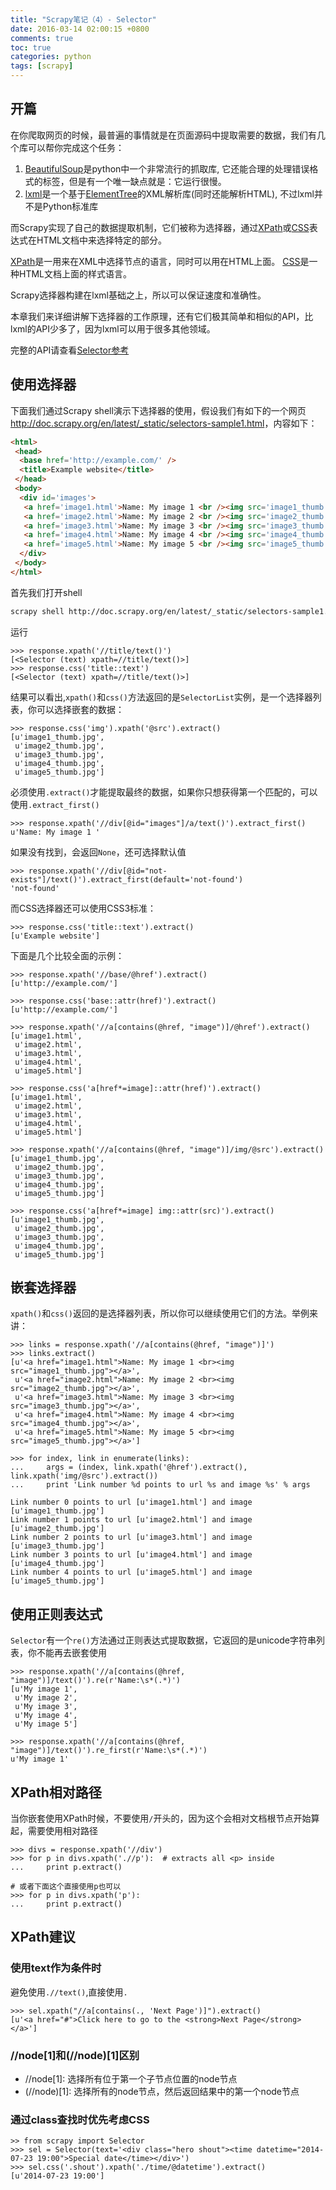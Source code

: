 ```yaml
---
title: "Scrapy笔记（4）- Selector"
date: 2016-03-14 02:00:15 +0800
comments: true
toc: true
categories: python
tags: [scrapy]
---
```


## 开篇
在你爬取网页的时候，最普遍的事情就是在页面源码中提取需要的数据，我们有几个库可以帮你完成这个任务：

1. [BeautifulSoup](http://www.crummy.com/software/BeautifulSoup/)是python中一个非常流行的抓取库,
它还能合理的处理错误格式的标签，但是有一个唯一缺点就是：它运行很慢。
2. [lxml](http://lxml.de/)是一个基于[ElementTree](https://docs.python.org/2/library/xml.etree.elementtree.html)的XML解析库(同时还能解析HTML),
不过lxml并不是Python标准库<!--more-->

而Scrapy实现了自己的数据提取机制，它们被称为选择器，通过[XPath](http://www.w3.org/TR/xpath)或[CSS](http://www.w3.org/TR/selectors)表达式在HTML文档中来选择特定的部分。

[XPath](http://www.w3.org/TR/xpath)是一用来在XML中选择节点的语言，同时可以用在HTML上面。
[CSS](http://www.w3.org/TR/selectors)是一种HTML文档上面的样式语言。

Scrapy选择器构建在lxml基础之上，所以可以保证速度和准确性。

本章我们来详细讲解下选择器的工作原理，还有它们极其简单和相似的API，比lxml的API少多了，因为lxml可以用于很多其他领域。

完整的API请查看[Selector参考](http://doc.scrapy.org/en/latest/topics/selectors.html#topics-selectors-ref)

## 使用选择器
下面我们通过Scrapy shell演示下选择器的使用，假设我们有如下的一个网页<http://doc.scrapy.org/en/latest/_static/selectors-sample1.html>，内容如下：
``` html
<html>
 <head>
  <base href='http://example.com/' />
  <title>Example website</title>
 </head>
 <body>
  <div id='images'>
   <a href='image1.html'>Name: My image 1 <br /><img src='image1_thumb.jpg' /></a>
   <a href='image2.html'>Name: My image 2 <br /><img src='image2_thumb.jpg' /></a>
   <a href='image3.html'>Name: My image 3 <br /><img src='image3_thumb.jpg' /></a>
   <a href='image4.html'>Name: My image 4 <br /><img src='image4_thumb.jpg' /></a>
   <a href='image5.html'>Name: My image 5 <br /><img src='image5_thumb.jpg' /></a>
  </div>
 </body>
</html>
```
首先我们打开shell
``` bash
scrapy shell http://doc.scrapy.org/en/latest/_static/selectors-sample1.html
```
运行
```
>>> response.xpath('//title/text()')
[<Selector (text) xpath=//title/text()>]
>>> response.css('title::text')
[<Selector (text) xpath=//title/text()>]
```
结果可以看出,`xpath()`和`css()`方法返回的是`SelectorList`实例，是一个选择器列表，你可以选择嵌套的数据：
```
>>> response.css('img').xpath('@src').extract()
[u'image1_thumb.jpg',
 u'image2_thumb.jpg',
 u'image3_thumb.jpg',
 u'image4_thumb.jpg',
 u'image5_thumb.jpg']
```
必须使用`.extract()`才能提取最终的数据，如果你只想获得第一个匹配的，可以使用`.extract_first()`
```
>>> response.xpath('//div[@id="images"]/a/text()').extract_first()
u'Name: My image 1 '
```
如果没有找到，会返回`None`，还可选择默认值
```
>>> response.xpath('//div[@id="not-exists"]/text()').extract_first(default='not-found')
'not-found'
```
而CSS选择器还可以使用CSS3标准：
```
>>> response.css('title::text').extract()
[u'Example website']
```
下面是几个比较全面的示例：
```
>>> response.xpath('//base/@href').extract()
[u'http://example.com/']

>>> response.css('base::attr(href)').extract()
[u'http://example.com/']

>>> response.xpath('//a[contains(@href, "image")]/@href').extract()
[u'image1.html',
 u'image2.html',
 u'image3.html',
 u'image4.html',
 u'image5.html']

>>> response.css('a[href*=image]::attr(href)').extract()
[u'image1.html',
 u'image2.html',
 u'image3.html',
 u'image4.html',
 u'image5.html']

>>> response.xpath('//a[contains(@href, "image")]/img/@src').extract()
[u'image1_thumb.jpg',
 u'image2_thumb.jpg',
 u'image3_thumb.jpg',
 u'image4_thumb.jpg',
 u'image5_thumb.jpg']

>>> response.css('a[href*=image] img::attr(src)').extract()
[u'image1_thumb.jpg',
 u'image2_thumb.jpg',
 u'image3_thumb.jpg',
 u'image4_thumb.jpg',
 u'image5_thumb.jpg']

```

## 嵌套选择器
`xpath()`和`css()`返回的是选择器列表，所以你可以继续使用它们的方法。举例来讲：
```
>>> links = response.xpath('//a[contains(@href, "image")]')
>>> links.extract()
[u'<a href="image1.html">Name: My image 1 <br><img src="image1_thumb.jpg"></a>',
 u'<a href="image2.html">Name: My image 2 <br><img src="image2_thumb.jpg"></a>',
 u'<a href="image3.html">Name: My image 3 <br><img src="image3_thumb.jpg"></a>',
 u'<a href="image4.html">Name: My image 4 <br><img src="image4_thumb.jpg"></a>',
 u'<a href="image5.html">Name: My image 5 <br><img src="image5_thumb.jpg"></a>']

>>> for index, link in enumerate(links):
...     args = (index, link.xpath('@href').extract(), link.xpath('img/@src').extract())
...     print 'Link number %d points to url %s and image %s' % args

Link number 0 points to url [u'image1.html'] and image [u'image1_thumb.jpg']
Link number 1 points to url [u'image2.html'] and image [u'image2_thumb.jpg']
Link number 2 points to url [u'image3.html'] and image [u'image3_thumb.jpg']
Link number 3 points to url [u'image4.html'] and image [u'image4_thumb.jpg']
Link number 4 points to url [u'image5.html'] and image [u'image5_thumb.jpg']
```
## 使用正则表达式
`Selector`有一个`re()`方法通过正则表达式提取数据，它返回的是unicode字符串列表，你不能再去嵌套使用
```
>>> response.xpath('//a[contains(@href, "image")]/text()').re(r'Name:\s*(.*)')
[u'My image 1',
 u'My image 2',
 u'My image 3',
 u'My image 4',
 u'My image 5']

>>> response.xpath('//a[contains(@href, "image")]/text()').re_first(r'Name:\s*(.*)')
u'My image 1'
```

## XPath相对路径
当你嵌套使用XPath时候，不要使用`/`开头的，因为这个会相对文档根节点开始算起，需要使用相对路径
```
>>> divs = response.xpath('//div')
>>> for p in divs.xpath('.//p'):  # extracts all <p> inside
...     print p.extract()

# 或者下面这个直接使用p也可以
>>> for p in divs.xpath('p'):
...     print p.extract()
```

## XPath建议

### 使用text作为条件时
避免使用`.//text()`,直接使用`.`
```
>>> sel.xpath("//a[contains(., 'Next Page')]").extract()
[u'<a href="#">Click here to go to the <strong>Next Page</strong></a>']
```

### //node[1]和(//node)[1]区别

* //node[1]: 选择所有位于第一个子节点位置的node节点
* (//node)[1]: 选择所有的node节点，然后返回结果中的第一个node节点

### 通过class查找时优先考虑CSS
```
>> from scrapy import Selector
>>> sel = Selector(text='<div class="hero shout"><time datetime="2014-07-23 19:00">Special date</time></div>')
>>> sel.css('.shout').xpath('./time/@datetime').extract()
[u'2014-07-23 19:00']
```

